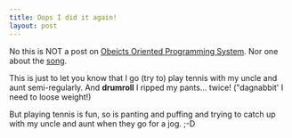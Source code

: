 ```yaml
---
title: Oops I did it again!
layout: post
---
```


No this is NOT a post on <a href="http://en.wikipedia.org/wiki/Object-oriented_programming">Obejcts Oriented Programming System</a>.
Nor one about the <a href="http://en.wikipedia.org/wiki/Oops%21..._I_Did_It_Again">song</a>.

This is just to let you know that I go (try to) play tennis with my uncle and aunt semi-regularly.
And **drumroll** I ripped my pants... twice! ("dagnabbit' I need to loose weight!)

But playing  tennis is fun, so is panting and puffing and trying to catch up with my uncle and aunt when they go for a jog. ;-D